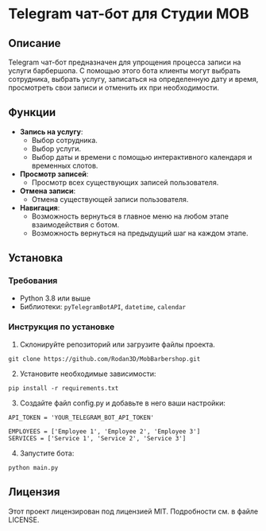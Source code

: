 # Telegram чат-бот для Студии MOB

## Описание

Telegram чат-бот предназначен для упрощения процесса записи на услуги барбершопа. С помощью этого бота клиенты могут выбрать сотрудника, выбрать услугу, записаться на определенную дату и время, просмотреть свои записи и отменить их при необходимости.

## Функции

- **Запись на услугу**:
  - Выбор сотрудника.
  - Выбор услуги.
  - Выбор даты и времени с помощью интерактивного календаря и временных слотов.
- **Просмотр записей**:
  - Просмотр всех существующих записей пользователя.
- **Отмена записи**:
  - Отмена существующей записи пользователя.
- **Навигация**:
  - Возможность вернуться в главное меню на любом этапе взаимодействия с ботом.
  - Возможность вернуться на предыдущий шаг на каждом этапе.

## Установка

### Требования

- Python 3.8 или выше
- Библиотеки: `pyTelegramBotAPI`, `datetime`, `calendar`

### Инструкция по установке

1. Склонируйте репозиторий или загрузите файлы проекта.

```
git clone https://github.com/Rodan3D/MobBarbershop.git
```

2. Установите необходимые зависимости:
```
pip install -r requirements.txt
```
3. Создайте файл config.py и добавьте в него ваши настройки:

```
API_TOKEN = 'YOUR_TELEGRAM_BOT_API_TOKEN'

EMPLOYEES = ['Employee 1', 'Employee 2', 'Employee 3']
SERVICES = ['Service 1', 'Service 2', 'Service 3']
```
4. Запустите бота:
```
python main.py
```
## Лицензия

Этот проект лицензирован под лицензией MIT. Подробности см. в файле LICENSE.
